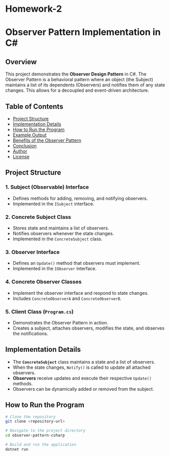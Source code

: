 # Homework-2

# Observer Pattern Implementation in C#

## Overview
This project demonstrates the **Observer Design Pattern** in C#. The Observer Pattern is a behavioral pattern where an object (the Subject) maintains a list of its dependents (Observers) and notifies them of any state changes. This allows for a decoupled and event-driven architecture.

## Table of Contents
- [Project Structure](#project-structure)
- [Implementation Details](#implementation-details)
- [How to Run the Program](#how-to-run-the-program)
- [Example Output](#example-output)
- [Benefits of the Observer Pattern](#benefits-of-the-observer-pattern)
- [Conclusion](#conclusion)
- [Author](#author)
- [License](#license)

## Project Structure

### 1. Subject (Observable) Interface
- Defines methods for adding, removing, and notifying observers.
- Implemented in the `ISubject` interface.

### 2. Concrete Subject Class
- Stores state and maintains a list of observers.
- Notifies observers whenever the state changes.
- Implemented in the `ConcreteSubject` class.

### 3. Observer Interface
- Defines an `Update()` method that observers must implement.
- Implemented in the `IObserver` interface.

### 4. Concrete Observer Classes
- Implement the observer interface and respond to state changes.
- Includes `ConcreteObserverA` and `ConcreteObserverB`.

### 5. Client Class (`Program.cs`)
- Demonstrates the Observer Pattern in action.
- Creates a subject, attaches observers, modifies the state, and observes the notifications.

## Implementation Details
- The **`ConcreteSubject`** class maintains a state and a list of observers.
- When the state changes, `Notify()` is called to update all attached observers.
- **Observers** receive updates and execute their respective `Update()` methods.
- Observers can be dynamically added or removed from the subject.

## How to Run the Program
```sh
# Clone the repository
git clone <repository-url>

# Navigate to the project directory
cd observer-pattern-csharp

# Build and run the application
dotnet run



